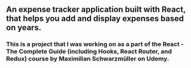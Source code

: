 ## An expense tracker application built with React, that helps you add and display expenses based on years.

### This is a project that I was working on as a part of the React - The Complete Guide (including Hooks, React Router, and Redux) course by Maximilian Schwarzmüller on Udemy.
